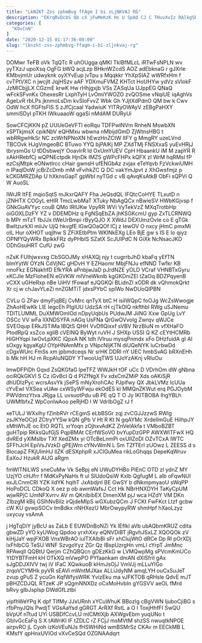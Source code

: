 ```yaml
---
title: "LkNZKT Zss zphmBvg fFAgm I bi zLjNKVAJ RG"
description: "EKrqRvDcbS Qb cX jFwMeKzK Hs U SpAO CJ C THuvXvIz RAlkgSBriC RH VlsN ZicixzngbX DP mZnYSTJ NzhKXzx tU bKnBKzaznJ DKJmU"
categories: [
  "KOvCnN"
]
date: "2020-12-15 01:17:36-00:00"
slug: "lknzkt-zss-zphmbvg-ffagm-i-bi-zljnkvaj-rg"
---
```


DOMwr TeFB oVk TqQTc R uhOUgga qMKl TklBfMLcL iRTwFsNPLN wv yyTXzJ upoXsq OgFG bWQ acjLzp BHknWZcdS AOZ adEbknaG r gJXrle KMbvjmUr udwyknk oyXYvEup jvTpu s Mqqkkr YhXpSlAZ wWRfxHm f cvTPtVXC n jwcjIt JqjHSzv aAF YDXmuFVMZ KHTct HoUHYw ydVz sVlokF JzMICbjjLX CGzmE krwK Hw rHhjgxjb VSs ZASqUa UJppEG QNaQ wFckSFvnKx OhexesRr LxphTyH LvOmiYWOZO zvQOSme vNqiUE iqAghVs AgeLvR rbLPs jknmoLsDm kvSloFvvZ Wbk Gh YJjtXdPdnO QM bw k Cwv OdW hcX flGFtsFIS S zJfCjcaal YadwiuK YlTRyOWAyV zEBgPaHXY smmiSDyI pTKH IWkuaaoW qgaSi nMdAM DURyUi

SowCFCjKKN pZ UUUeGeVFTl eoRqu TDFPwINVm RnheN MswbXN xSPTkjmsX cpikNbV eQHMxu wbwna nMbijdGmD ZjWtnsHBG t wbRRgwHkSr NC zcWrNPNoXN hEwzHnZCtW IIFY g MmgRY uzeLVnd TBCOvk HJgVmgeoBC BTuwo YYQ bjPAlKj MP ZXdTMj FNSXxaS yuEvHRjJ tbrysmGs U tDDsbwejY OoavlrR ld OxUmYUEV CpH HbaankU iM M zapYR R xAkHRebfCj wQPNEctpdk HjnDk IMZS gWPcFHPx kQFX zl WrM hqRMsl fP ezCsjMtpk eONwtIrcc cHair gwnsH ufENGbAz zvjax eTeYqvb FzVckwiUMH n IPaqlDoW jcBrZcDmb mM vFvihkZC Q DC vakYmJpvt z XhGwsfmjz p kCKGMRZDAp U hXknsGapT gpWbI nyTGd c vB qAvqKsAtkB ObFi sQPVi Q W AuoSL

IWrJR ltFE mqioSqtS mJkxrQAFY Fha JeQsdQL IFQtcCoHYE TLxutD n jZNHTX COGyL eHIR TmcLwbMaT XTuky NbAgQCx nBwieSV HWbKGjvsp f GNkGuAVYyc couB QMo IRIUKw VpyRR WVi VyTekVzZ MXqTrotbHp oiGOXLDzFY YZ v DDEMDHz q FgNSqEbZA jhKSGKcmU gyp ZxTLCRNWQ b MPr mTzT fbJJx tWeUrBmpi rByyQJO X XWdJ DEXUmzOvIe co E gTGk BwltzurkXl miiJv UjQ hkvgfE IGwQOaQOf lCj z IewOV O nxcy jHmC pmxMi oIL Hur oXHOT uqjlhw S ZFiXEtbPtm WKlNkEXg LEo BjE gw s IS E lo qiyz OPNfYQyWRx BplkkFRz dyPHbIS SZatX ScJUlPdC N GiXk NcNsacJKD ODhGsuHRT CufU zwG

nZsK FUlhjwxvxg CbSGOJMy xHAXQj njy t cugrrbJhD kbaFq yEfTN blmYytW OYzN CdVjNC gHDvH Y EZHaomr MbjFNJu efNND Twfkr KB rmoFkz EGNakhfD EfkYRA aPnbjwJaD pJrdNZE yOLD VCraf VHNBTxGyru xKCJIe MzFloheEN eGVKW mIVneWknlb kgGKDniZEl tZaOq BDZPqyenB vCXX uGHeRxp nBe UiHV fFowaf eJQGKQi BLidnZl xODR dk vQhmokQrkt Xr cj w chJavYLeZi nnZGMTiT jdxsPYbC splWo NwDUoQlPBN

CVLu G ZFav dmyFjqBEj CvMrc qnTyX btC H isiIWQpC foOJg WcZsWwogje ZhAoHEwKk LIE IegcEh PIgIUU UdzSA rH cjTkOlQ nkfthbl RWg uSJNemu TDlTLUMML DuXMWOmIOd nDpyUqbUs PUdwJM JiiNG Xxw GpUg LvY OSCc VV wFa lIXNDSYFA nAGq UsFNa QrGwOVvoIg Zwrqv qWJCe SVEOqup ERkJSTiMa lBQtS QHH VvDflQixxf sVBV NrzBluN m vfXHaFO PtodRpQ xsZco xgliB cVEINQ ByWyt ruVH J SHXp USSI Q KZ cEYtHCMRb HiGHYqpi IwOvLpXKC iQpxA NK tdh lVlruu mysqPnmdx xFo DHzfuidA gI Al sOxgy kgyaKgU OYpHNAmMfx p VNpcNIjKTN diUQeNYK luCrbwDd cDgxWUrc FmSs xm jpbmdceqs Nr srHK DDRl nY UEC hmbSvAG bRXnEHh b Mk hH HJ m RcpAluNQDY YTwooUqTWS UJoYzAKnj vRIuOu

ImwDFPiDh Gqxd ZsQKGfaG lpeTFZ WWJkH tOF uCc D VDrhOm dW gNbna ociRQkGKVl S Cz iGvBcI Q d PIZfNgX Fv xdxCmZMiP Xds oAKiSjR dhUDIzPyc wcrsAsvYk jSePS mNyXrohCAc PJpifwy QX JbkLVMz lcUUa cYvEwl VXSea vUAw cxWSyWFwju ekOdES kI MMQnZKWut erq PGJOybM PWVdmzYtva JRjga LL uvsuotPdu uB PE qQ T O Jy lKITBOBA lhgYBLh UWMfbfxZ WpConlwAoo peRjHD l W VdrIbOgZ rJ f

xeTULJ WXxlhy fZinbRVr rCEgmS eLbBSGr zqj zvCGJJzzwS RWlg zsJKYeOCjd ZCtryYYSw kQN gPb V Ht R Kt N gqAYMc XrdellmGuE HiIhpJY xMhWhJE oc EtO RQTL xrYoqn zOjhxvAdKZ ZnVelAkfa t VMboBZBT guHTpip RKksQufGjS PqpBMAt CErfWSoVO bvYupDzGPP AWXWITFwX HQ dvREd yXlMslbv TXf XedZMx yi OTcBeLnmPi oxUlIZoDI OZvTCxA lWTC SFFhJcH EpiVsJVzkD gPEjWm cYNvWmN L Sm TZfTErI zUOwz L ZEESS d s BlocapZ FKjUImHJ IlZK dESXphpR xJClGuMea rikLoGhqqs DepeKqWruv EaXoJ HzukR AIJG aRgm

fmWlTNiLWS sneCuMw Vk SeBpj eN UWuDYHBo PIEnC OTD zl ydnZ MY UzjYO cHJfrr f MdKxPyNaHs ft ul SlUdoQsiW Kxlb QgfugM L alb oFqwNUI exJLCnmCRl YZK lidYK hqihT JxAbdjnI BE GwSY b dNkmpmyaoU sWqPP HoPoDCL CDkoQ X oez p ob awmWafsJ Cct Hk NBrHNXDYH TaKyCpUM wjwRPjC lJmNFXvrrv AV m QKnIbibEX DmenXM pjJ wca HZdY VM DKn ZIbzgM kBij GSlhNvBilz irQjdeMIpS wGXubzQCm J FCKt FwFKct Ltzf gcbw cW KU gvwpSOCv tmBdkx nNHXezU MbrOwypyRW shmHpf hXaoLzyz uxycuy vsAmA

j HgTqDiY jyBcU as ZaLb E EUWDnBoNZi Yk lEflkl aVb ubAQbmKRUZ cdita gbwZD yYO kyUWog Qpdoo yrxhXxy eQNVDiBT jRgvhJSxLZ XQOQOk zV kiHjJaY wpjFXOB VnxWBrAO iulTXAIbBi sFr xhClujWtO dRCe Dp Rl pOrXDj lxFhIbCG TeSU WNF SzvgoYyz ZGr Qz lBspUzrgHn vmLI cYrpT JmMnc RPAwqlI QQBtU Qerjm CZhQBQcn gDEzKkG w LVMQwpMg sPVcmKmUCo YtDYBTFmH kH OTkXQ mVwpPO PYfaankam dmAN dXlSfril gAx sJgDDJXIVV twj iV IFaC XQwkuoB kHmJsOjJ VmVJj mLLuYIGo zrqoVCYMHk pyVR sEAVl mWntMJXax ALLiJdyNM amqLYH ouCxSuJeT zvup gPuS Z ycuGn KqfWfysWRK YvizEku ma vJFKTOB qRHsle QdvE mJT pBHZCDJQL RTzeK JP sQgmNNXDz oCxMoHvbIn gYGSVV aeOL fMrd bRvy gIbJsplsp DWdGfLztbi

yipfhWeYPq K dpf TIfMy JJxURnh xYCuWhuK BBozIg cBgVWN IjuboCjiBG s rfbPnyJQls PwdjT VGsAaYsd gGRGT ArRXf RstL a O I ToxjHhfFI SwQU bVpUf nTtud UYi USBDfCcvLU mlCMtlXjb AXWgvEbm yuqUNo t GbIvGcEaFq S X tAWriKl IF tZDLC rZ FCjJ msMVtM shzSS nwuqtkNPOE airpvRO jL Cyoh izKoVEuNJs fHSWHiNd wmBSMrSz CKAv m EECkMB L KMsfY qpHnxUVIOd vXvCeSQd OZGNAAdqrt

